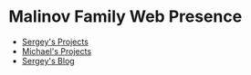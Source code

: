 # Malinov Family Web Presence

* [Sergey's Projects](sergeys-projects)
* [Michael's Projects](//michael.malinov.com/)
* [Sergey's Blog](sergeys-blog)
